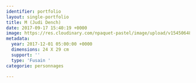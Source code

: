 ```yaml
---
identifier: portfolio
layout: single-portfolio
title: M (Judi Dench)
date: 2017-09-17 15:40:19 +0000
image: https://res.cloudinary.com/npaquet-pastel/image/upload/v1545064844/M-Judi-Dench-fusain-24-X-29-cm-2017.jpg
metadata:
  year: 2017-12-01 05:00:00 +0000
  dimensions: 24 X 29 cm
  support: ''
  type: 'Fusain '
categorie: personnages

---
```

